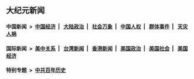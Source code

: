 ## 大纪元新闻

#### 中国新闻 &nbsp;>&nbsp; [中国经济](indexes/ncid283/README.md?05170445) &nbsp;| &nbsp; [大陆政治](indexes/ncid277/README.md?05170445) &nbsp;| &nbsp; [社会万象](indexes/ncid282/README.md?05170445) &nbsp;| &nbsp; [中国人权](indexes/ncid278/README.md?05170445) &nbsp;| &nbsp; [群体事件](indexes/ncid279/README.md?05170445) &nbsp;| &nbsp; [天灾人祸](indexes/ncid280/README.md?05170445)

#### 国际新闻 &nbsp;>&nbsp; [美中关系](indexes/nf1412576/README.md?05170445) &nbsp;| &nbsp; [台湾新闻](indexes/ncid1349361/README.md?05170445) &nbsp;| &nbsp; [香港新闻](indexes/ncid1349362/README.md?05170445) &nbsp;| &nbsp; [美国政治](indexes/ncid1078159/README.md?05170445) &nbsp;| &nbsp; [美国社会](indexes/ncid1078160/README.md?05170445) &nbsp;| &nbsp; [美国经济](indexes/ncid1078158/README.md?05170445)

#### 特别专题 &nbsp;>&nbsp; [中共百年历史](https://github.com/epoch-news/epoch-special/blob/master/README.md?05170445)  
